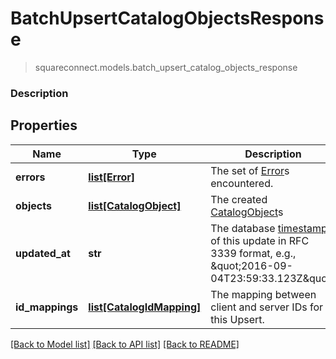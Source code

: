 # BatchUpsertCatalogObjectsResponse
> squareconnect.models.batch_upsert_catalog_objects_response

### Description



## Properties
Name | Type | Description | Notes
------------ | ------------- | ------------- | -------------
**errors** | [**list[Error]**](Error.md) | The set of [Error](#type-error)s encountered. | [optional] 
**objects** | [**list[CatalogObject]**](CatalogObject.md) | The created [CatalogObject](#type-catalogobject)s | [optional] 
**updated_at** | **str** | The database [timestamp](#workingwithdates) of this update in RFC 3339 format, e.g., \&quot;2016-09-04T23:59:33.123Z\&quot;. | [optional] 
**id_mappings** | [**list[CatalogIdMapping]**](CatalogIdMapping.md) | The mapping between client and server IDs for this Upsert. | [optional] 

[[Back to Model list]](../README.md#documentation-for-models) [[Back to API list]](../README.md#documentation-for-api-endpoints) [[Back to README]](../README.md)


